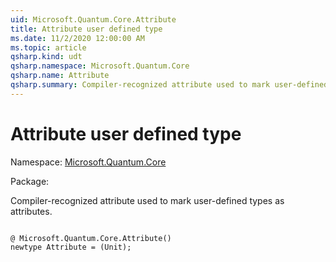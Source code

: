 ```yaml
---
uid: Microsoft.Quantum.Core.Attribute
title: Attribute user defined type
ms.date: 11/2/2020 12:00:00 AM
ms.topic: article
qsharp.kind: udt
qsharp.namespace: Microsoft.Quantum.Core
qsharp.name: Attribute
qsharp.summary: Compiler-recognized attribute used to mark user-defined types as attributes.
---
```


# Attribute user defined type

Namespace: [Microsoft.Quantum.Core](xref:Microsoft.Quantum.Core)

Package: [](https://nuget.org/packages/)


Compiler-recognized attribute used to mark user-defined types as attributes.

```qsharp

@ Microsoft.Quantum.Core.Attribute()
newtype Attribute = (Unit);
```

